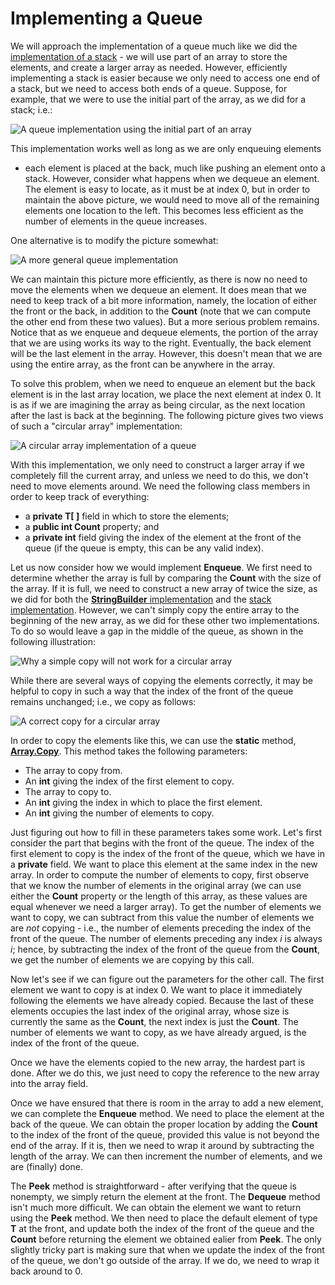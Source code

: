 # Implementing a Queue

We will approach the implementation of a queue much like we did the
[implementation of a
stack](/~rhowell/DataStructures/redirect/stack-impl) - we will use part
of an array to store the elements, and create a larger array as needed.
However, efficiently implementing a stack is easier because we only need
to access one end of a stack, but we need to access both ends of a
queue. Suppose, for example, that we were to use the initial part of the
array, as we did for a stack; i.e.:

![A queue implementation using the initial part of an
array](bad-queue-impl.jpg)

This implementation works well as long as we are only enqueuing elements
- each element is placed at the back, much like pushing an element onto
a stack. However, consider what happens when we dequeue an element. The
element is easy to locate, as it must be at index 0, but in order to
maintain the above picture, we would need to move all of the remaining
elements one location to the left. This becomes less efficient as the
number of elements in the queue increases.

One alternative is to modify the picture somewhat:

![A more general queue implementation](nowrap-queue.jpg)

We can maintain this picture more efficiently, as there is now no need
to move the elements when we dequeue an element. It does mean that we
need to keep track of a bit more information, namely, the location of
either the front or the back, in addition to the **Count** (note that we
can compute the other end from these two values). But a more serious
problem remains. Notice that as we enqueue and dequeue elements, the
portion of the array that we are using works its way to the right.
Eventually, the back element will be the last element in the array.
However, this doesn't mean that we are using the entire array, as the
front can be anywhere in the array.

To solve this problem, when we need to enqueue an element but the back
element is in the last array location, we place the next element at
index 0. It is as if we are imagining the array as being circular, as
the next location after the last is back at the beginning. The following
picture gives two views of such a "circular array" implementation:

![A circular array implementation of a queue](wrapped-queue.jpg)

With this implementation, we only need to construct a larger array if we
completely fill the current array, and unless we need to do this, we
don't need to move elements around. We need the following class members
in order to keep track of everything:

  - a **private T\[ \]** field in which to store the elements;
  - a **public int Count** property; and
  - a **private int** field giving the index of the element at the front
    of the queue (if the queue is empty, this can be any valid index).

Let us now consider how we would implement **Enqueue**. We first need to
determine whether the array is full by comparing the **Count** with the
size of the array. If it is full, we need to construct a new array of
twice the size, as we did for both the [**StringBuilder**
implementation](/~rhowell/DataStructures/redirect/stringbuilder-impl)
and the [stack
implementation](/~rhowell/DataStructures/redirect/stack-impl). However,
we can't simply copy the entire array to the beginning of the new array,
as we did for these other two implementations. To do so would leave a
gap in the middle of the queue, as shown in the following illustration:

![Why a simple copy will not work for a circular
array](bad-circular-array-copy.jpg)

While there are several ways of copying the elements correctly, it may
be helpful to copy in such a way that the index of the front of the
queue remains unchanged; i.e., we copy as follows:

![A correct copy for a circular array](circular-array-copy.jpg)

In order to copy the elements like this, we can use the **static**
method,
[**Array.Copy**](http://msdn.microsoft.com/en-us/library/z50k9bft.aspx).
This method takes the following parameters:

  - The array to copy from.
  - An **int** giving the index of the first element to copy.
  - The array to copy to.
  - An **int** giving the index in which to place the first element.
  - An **int** giving the number of elements to copy.

Just figuring out how to fill in these parameters takes some work. Let's
first consider the part that begins with the front of the queue. The
index of the first element to copy is the index of the front of the
queue, which we have in a **private** field. We want to place this
element at the same index in the new array. In order to compute the
number of elements to copy, first observe that we know the number of
elements in the original array (we can use either the **Count** property
or the length of this array, as these values are equal whenever we need
a larger array). To get the number of elements we want to copy, we can
subtract from this value the number of elements we are *not* copying -
i.e., the number of elements preceding the index of the front of the
queue. The number of elements preceding any index *i* is always *i*;
hence, by subtracting the index of the front of the queue from the
**Count**, we get the number of elements we are copying by this call.

Now let's see if we can figure out the parameters for the other call.
The first element we want to copy is at index 0. We want to place it
immediately following the elements we have already copied. Because the
last of these elements occupies the last index of the original array,
whose size is currently the same as the **Count**, the next index is
just the **Count**. The number of elements we want to copy, as we have
already argued, is the index of the front of the queue.

Once we have the elements copied to the new array, the hardest part is
done. After we do this, we just need to copy the reference to the new
array into the array field.

Once we have ensured that there is room in the array to add a new
element, we can complete the **Enqueue** method. We need to place the
element at the back of the queue. We can obtain the proper location by
adding the **Count** to the index of the front of the queue, provided
this value is not beyond the end of the array. If it is, then we need to
wrap it around by subtracting the length of the array. We can then
increment the number of elements, and we are (finally) done.

The **Peek** method is straightforward - after verifying that the queue
is nonempty, we simply return the element at the front. The **Dequeue**
method isn't much more difficult. We can obtain the element we want to
return using the **Peek** method. We then need to place the default
element of type **T** at the front, and update both the index of the
front of the queue and the **Count** before returning the element we
obtained ealier from **Peek**. The only slightly tricky part is making
sure that when we update the index of the front of the queue, we don't
go outside of the array. If we do, we need to wrap it back around to 0.
